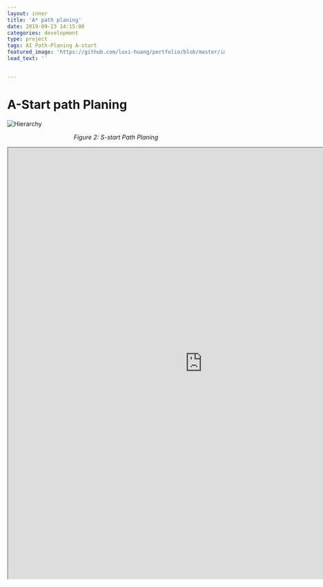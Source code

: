 ```yaml
---
layout: inner
title: 'A* path planing'
date: 2019-09-23 14:15:00
categories: development
type: project
tags: AI Path-Planing A-start
featured_image: 'https://github.com/luxi-huang/portfolio/blob/master/img/posts/Depth/a_start.jpg?raw=true'
lead_text: ''


---
```


# A-Start path Planing

![Hierarchy](https://github.com/luxi-huang/portfolio/blob/master/img/posts/Depth/a_start.jpg?raw=true)*<center>Figure 2: S-start Path Planing </center>*

<iframe src="https://drive.google.com/file/d/1NiGFXp4u7bBCVYDrJgpDqB9S7bMrfVHM/preview" width="900" height="1000"></iframe>
